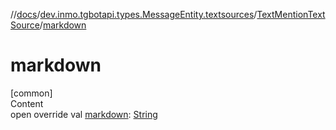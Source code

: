 //[docs](../../../index.md)/[dev.inmo.tgbotapi.types.MessageEntity.textsources](../index.md)/[TextMentionTextSource](index.md)/[markdown](markdown.md)



# markdown  
[common]  
Content  
open override val [markdown](markdown.md): [String](https://kotlinlang.org/api/latest/jvm/stdlib/kotlin/-string/index.html)  



